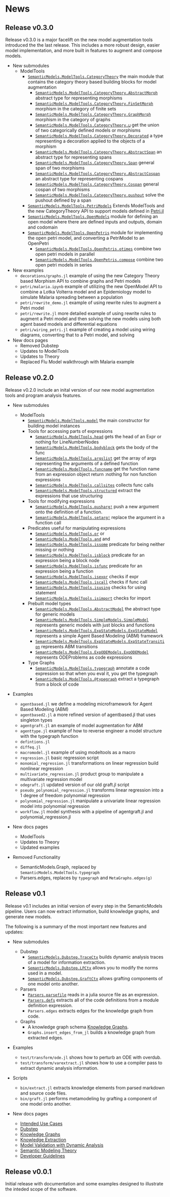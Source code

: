 # News

## Release v0.3.0

Release v0.3.0 is a major facelift on the new model augmentation tools introduced the the last release. This includes a more robust design, easier model implementation, and more built in features to augment and compose models.

- New submodules
    - ModelTools
        - [`SemanticModels.ModelTools.CategoryTheory`](@ref) the main module that contains the category theory based building blocks for model augmentation
            - [`SemanticModels.ModelTools.CategoryTheory.AbstractMorph`](@ref) abstract type for representing morphisms
            - [`SemanticModels.ModelTools.CategoryTheory.FinSetMorph`](@ref) morphism in the category of finite sets
            - [`SemanticModels.ModelTools.CategoryTheory.GraphMorph`](@ref) morphism in the category of graphs
            - [`SemanticModels.ModelTools.CategoryTheory.⊔`](@ref) get the union of two categorically defined models or morphisms
            - [`SemanticModels.ModelTools.CategoryTheory.Decorated`](@ref) a type representing a decoration applied to the objects of a morphism
            - [`SemanticModels.ModelTools.CategoryTheory.AbstractSpan`](@ref) an abstract type for representing spans
            - [`SemanticModels.ModelTools.CategoryTheory.Span`](@ref) general span of two morphisms
            - [`SemanticModels.ModelTools.CategoryTheory.AbstractCospan`](@ref) an abstract type for representing cospans
            - [`SemanticModels.ModelTools.CategoryTheory.Cospan`](@ref) general cospan of two morphisms
            - [`SemanticModels.ModelTools.CategoryTheory.pushout`](@ref) solve the pushout defined by a span
        - [`SemanticModels.ModelTools.PetriModels`](@ref) Extends ModelTools and the new CategoryTheory API to support models defined in [Petri.jl](https://github.com/mehalter/Petri.jl)
        - [`SemanticModels.ModelTools.OpenModels`](@ref) module for defining an open model where there are defined inputs and outputs, domain and codomain
        - [`SemanticModels.ModelTools.OpenPetris`](@ref) module for implementing the open petri model, and converting a PetriModel to an OpenPetri
            - [`SemanticModels.ModelTools.OpenPetris.otimes`](@ref) combine two open petri models in parallel
            - [`SemanticModels.ModelTools.OpenPetris.compose`](@ref) combine two open petri models in series
- New examples
    - `decorations/graphs.jl` example of using the new Category Theory based Morphism API to combine graphs and Petri models
    - `petri/malaria.ipynb` example of utilizing the new OpenModel API to combine a Lotka Volterra model and an Epidemiology model to simulate Malaria spreading between a population
    - `petri/rewrite_demo.jl` example of using rewrite rules to augment a Petri model
    - `petri/rewrite.jl` more detailed example of using rewrite rules to augment a Petri model and then solving the new models using both agent based models and differential equations
    - `petri/wiring_petri.jl` example of creating a model using wiring diagrams, converting that to a Petri model, and solving
- New docs pages
    - Removed Dubstep
    - Updates to ModelTools
    - Updates to Theory
    - Replaced Flu Model walkthrough with Malaria example

## Release v0.2.0

Release v0.2.0 include an inital version of our new model augmentation tools and program analysis features.

- New submodules
    - ModelTools
        - [`SemanticModels.ModelTools.model`](@ref) the main constructor for building model instances
        - Tools for accessing parts of expressions
            - [`SemanticModels.ModelTools.head`](@ref) gets the head of an Expr or nothing for LineNumberNodes
            - [`SemanticModels.ModelTools.bodyblock`](@ref) gets the body of the func
            - [`SemanticModels.ModelTools.argslist`](@ref) get the array of args representing the arguments of a defined function
            - [`SemanticModels.ModelTools.funcname`](@ref) get the function name from an expression object return :nothing for non function expressions
            - [`SemanticModels.ModelTools.callsites`](@ref) collects func calls
            - [`SemanticModels.ModelTools.structured`](@ref) extract the expressions that use structuring
        - Tools for modifying expressions
            - [`SemanticModels.ModelTools.pusharg!`](@ref) push a new argument onto the definition of a function.
            - [`SemanticModels.ModelTools.setarg!`](@ref) replace the argument in a function call
        - Predicates useful for manipulating expressions
            - [`SemanticModels.ModelTools.or`](@ref) or
            - [`SemanticModels.ModelTools.and`](@ref) and
            - [`SemanticModels.ModelTools.issome`](@ref) predicate for being neither missing or nothing
            - [`SemanticModels.ModelTools.isblock`](@ref) predicate for an expression being a block node
            - [`SemanticModels.ModelTools.isfunc`](@ref) predicate for an expression being a function
            - [`SemanticModels.ModelTools.isexpr`](@ref) checks if expr
            - [`SemanticModels.ModelTools.iscall`](@ref) checks if func call
            - [`SemanticModels.ModelTools.isusing`](@ref) checks for using statement
            - [`SemanticModels.ModelTools.isimport`](@ref) checks for import 
        - Prebuilt model types
            - [`SemanticModels.ModelTools.AbstractModel`](@ref) the abstract type for generic models
            - [`SemanticModels.ModelTools.SimpleModels.SimpleModel`](@ref) represents generic models with just blocks and functions
            - [`SemanticModels.ModelTools.ExpStateModels.ExpStateModel`](@ref) represents a simple Agent Based Modeling (ABM) framework
            - [`SemanticModels.ModelTools.ExpStateModels.ExpStateTransition`](@ref) represents ABM transitions
            - [`SemanticModels.ModelTools.ExpODEModels.ExpODEModel`](@ref) represents ODEProblems as code expressions
        - Type Graphs
            - [`SemanticModels.ModelTools.typegraph`](@ref) annotate a code expression so that when you eval it, you get the typegraph
            - [`SemanticModels.ModelTools.@typegraph`](@ref) extract a typegraph from a block of code
- Examples
    - `agentbased.jl` we define a modeling microframework for Agent Based Modeling (ABM)
    - `agentbased2.jl` a more refined version of agentbased.jl that uses singleton types
    - `agentgraft.jl` an example of model augmentation for ABM
    - `agenttype.jl` example of how to reverse engineer a model structure with the typegraph function
    - `defintions.jl` 
    - `diffeq.jl` 
    - `macromodel.jl` example of using modeltools as a macro
    - `regression.jl` basic regression script 
    - `monomial_regression.jl` transformations on linear regression build nonlinear regression
    - `multivariate_regression.jl` product group to manipulate a multivariate regression model
    - `odegraft.jl` updated version of our old graft.jl script
    - `pseudo_polynomial_regression.jl` transforms linear regression into a 1 degree of freedom polynomial regression
    - `polynomial_regression.jl` manipulate a univariate linear regression model into polynomial regression
    - `workflow.jl` model synthesis with a pipeline of agentgraft.jl and polynomial_regression.jl
    
- New docs pages
    - ModelTools
    - Updates to Theory
    - Updated examples
    
- Removed Functionality
    - SemanticModels.Graph, replaced by `SemanticModels.ModelTools.typegraph`
    - Parsers.edges, replaces by `typegraph` and `MetaGraphs.edges(g)`

## Release v0.1

Release v0.1 includes an initial version of every step in the SemanticModels pipeline. 
Users can now extract information, build knowledge graphs, and generate new models.

The following is a summary of the most important new features and updates:

- New submodules
  - Dubstep
    - [`SemanticModels.Dubstep.TraceCtx`](@ref) builds dynamic analysis traces of a model for information extraction.
    - [`SemanticModels.Dubstep.LPCtx`](@ref) allows you to modify the norms used in a model.
    - [`SemanticModels.Dubstep.GraftCtx`](@ref) allows grafting components of one model onto another.
  - Parsers
    - [`Parsers.parsefile`](@ref) reads in a julia source file as an expression.
    - [`Parsers.defs`](@ref) extracts  all of the code definitions from a module definition expression.
    - `Parsers.edges` extracts edges for the knowledge graph from code.
  - Graphs
    - A knowledge graph schema [Knowledge Graphs](@ref).
    - `Graphs.insert_edges_from_jl` builds a knowledge graph from extracted edges.
- Examples
  - `test/transform/ode.jl` shows how to perturb an ODE with overdub.
  - `test/transform/varextract.jl` shows how to use a compiler pass to extract dynamic analysis information.
- Scripts
  - `bin/extract.jl` extracts knowledge elements from parsed markdown and source code files.
  - `bin/graft.jl` performs metamodeling by grafting a component of one model onto another.

- New docs pages
  - [Intended Use Cases](@ref)
  - [Dubstep](@ref)
  - [Knowledge Graphs](@ref)
  - [Knowledge Extraction](@ref)
  - [Model Validation with Dynamic Analysis](@ref)
  - [Semantic Modeling Theory](@ref)
  - [Developer Guidelines](@ref)

## Release v0.0.1

Initial release with documentation and some examples designed to illustrate the inteded scope of the software.
